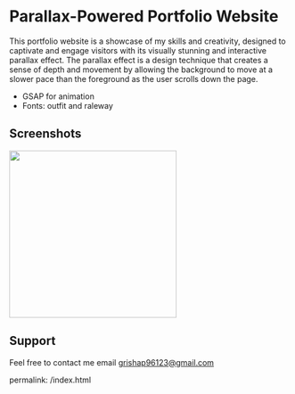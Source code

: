 #  Parallax-Powered Portfolio Website

 This portfolio website is a showcase of my skills and creativity, designed to captivate and engage visitors with its visually stunning and interactive parallax effect. The parallax effect is a design technique that creates a sense of depth and movement by allowing the background to move at a slower pace than the foreground as the user scrolls down the page. 

 - GSAP for animation
 - Fonts: outfit and raleway

## Screenshots
<div align="left">
    <img src="" width="300px"</img> 
</div>

## Support

Feel free to contact me email grishap96123@gmail.com

permalink: /index.html
